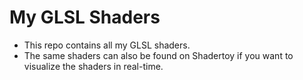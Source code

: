# My GLSL Shaders
- This repo contains all my GLSL shaders.
- The same shaders can also be found on Shadertoy if you want to visualize the shaders in real-time.
